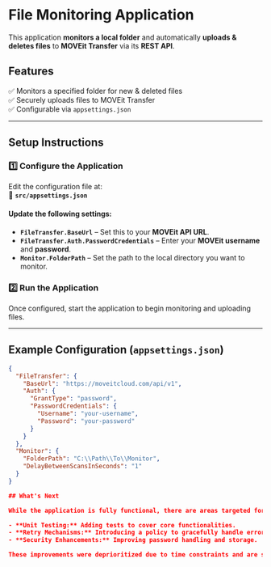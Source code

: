 # **File Monitoring Application**  

This application **monitors a local folder** and automatically **uploads & deletes files** to **MOVEit Transfer** via its **REST API**.

## **Features**  
✅ Monitors a specified folder for new & deleted files  
✅ Securely uploads files to MOVEit Transfer  
✅ Configurable via `appsettings.json`  

---

## **Setup Instructions**  

### **1️⃣ Configure the Application**  
Edit the configuration file at:  
📂 **`src/appsettings.json`**  

#### **Update the following settings:**
- **`FileTransfer.BaseUrl`** – Set this to your **MOVEit API URL**.
- **`FileTransfer.Auth.PasswordCredentials`** – Enter your **MOVEit username** and **password**.  
- **`Monitor.FolderPath`** – Set the path to the local directory you want to monitor.  

### **2️⃣ Run the Application**  
Once configured, start the application to begin monitoring and uploading files.  

---

## **Example Configuration (`appsettings.json`)**  
```json
{
  "FileTransfer": {
    "BaseUrl": "https://moveitcloud.com/api/v1",
    "Auth": {
      "GrantType": "password",
      "PasswordCredentials": {
        "Username": "your-username",
        "Password": "your-password"
      }
    }
  },
  "Monitor": {
    "FolderPath": "C:\\Path\\To\\Monitor",
    "DelayBetweenScansInSeconds": "1"
  }
}

## What's Next

While the application is fully functional, there are areas targeted for improvement:

- **Unit Testing:** Adding tests to cover core functionalities.
- **Retry Mechanisms:** Introducing a policy to gracefully handle errors like locked files.
- **Security Enhancements:** Improving password handling and storage.

These improvements were deprioritized due to time constraints and are slated for future development.
